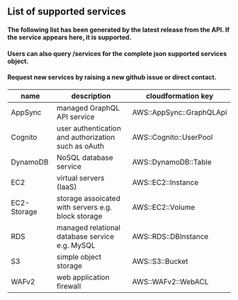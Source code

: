 ## List of supported services
#### The following list has been generated by the latest release from the API. If the service appears here, it is supported.
#### Users can also query /services for the complete json supported services object.
#### Request new services by raising a new github issue or direct contact.
| name | description | cloudformation key |
|---|---|---|
| AppSync | managed GraphQL API service | AWS::AppSync::GraphQLApi | 
| Cognito | user authentication and authorization such as oAuth | AWS::Cognito::UserPool | 
| DynamoDB | NoSQL database service | AWS::DynamoDB::Table | 
| EC2 | virtual servers (IaaS) | AWS::EC2::Instance | 
| EC2-Storage | storage assoicated with servers e.g. block storage | AWS::EC2::Volume | 
| RDS | managed relational database service e.g. MySQL | AWS::RDS::DBInstance | 
| S3 | simple object storage | AWS::S3::Bucket | 
| WAFv2 | web application firewall | AWS::WAFv2::WebACL | 
